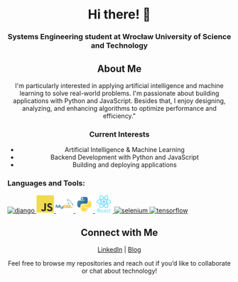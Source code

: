 <h1 align="center">Hi there! 👋</h1>
<h3 align="center">Systems Engineering student at Wrocław University of Science and Technology</h3>

<h2 align="center">About Me</h2>
<p align="center">I'm particularly interested in applying artificial intelligence and machine learning to solve real-world problems. I'm passionate about building applications with Python and JavaScript. Besides that, I enjoy designing, analyzing, and enhancing algorithms to optimize performance and efficiency."</p>

<h3 align="center">Current Interests</h3>
<ul align="center">
  <li>Artificial Intelligence & Machine Learning</li>
  <li>Backend Development with Python and JavaScript</li>
  <li>Building and deploying applications</li>
</ul>

<h3 align="left">Languages and Tools:</h3>
<p align="left">
  <a href="https://www.djangoproject.com/" target="_blank" rel="noreferrer"> <img src="https://cdn.worldvectorlogo.com/logos/django.svg" alt="django" width="40" height="40"/> </a>
  <a href="https://developer.mozilla.org/en-US/docs/Web/JavaScript" target="_blank" rel="noreferrer"> <img src="https://raw.githubusercontent.com/devicons/devicon/master/icons/javascript/javascript-original.svg" alt="javascript" width="40" height="40"/> </a>
  <a href="https://www.mysql.com/" target="_blank" rel="noreferrer"> <img src="https://raw.githubusercontent.com/devicons/devicon/master/icons/mysql/mysql-original-wordmark.svg" alt="mysql" width="40" height="40"/> </a>
  <a href="https://www.python.org" target="_blank" rel="noreferrer"> <img src="https://raw.githubusercontent.com/devicons/devicon/master/icons/python/python-original.svg" alt="python" width="40" height="40"/> </a>
  <a href="https://reactjs.org/" target="_blank" rel="noreferrer"> <img src="https://raw.githubusercontent.com/devicons/devicon/master/icons/react/react-original-wordmark.svg" alt="react" width="40" height="40"/> </a>
  <a href="https://www.selenium.dev" target="_blank" rel="noreferrer"> <img src="https://raw.githubusercontent.com/detain/svg-logos/780f25886640cef088af994181646db2f6b1a3f8/svg/selenium-logo.svg" alt="selenium" width="40" height="40"/> </a>
  <a href="https://www.tensorflow.org" target="_blank" rel="noreferrer"> <img src="https://www.vectorlogo.zone/logos/tensorflow/tensorflow-icon.svg" alt="tensorflow" width="40" height="40"/> </a>
</p>

<h2 align="center">Connect with Me</h2>
<p align="center">
  <a href="https://www.linkedin.com/in/your-profile-link" target="_blank" rel="noreferrer">LinkedIn</a> |
  <a href="https://yourbloglink.com" target="_blank" rel="noreferrer">Blog</a>
</p>

<p align="center">Feel free to browse my repositories and reach out if you’d like to collaborate or chat about technology!</p>
